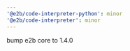 ```yaml
---
'@e2b/code-interpreter-python': minor
'@e2b/code-interpreter': minor
---
```


bump e2b core to 1.4.0
